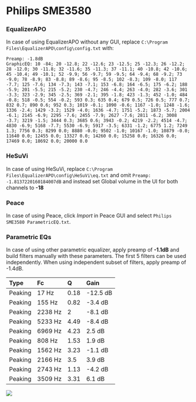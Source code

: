 # Philips SME3580

### EqualizerAPO
In case of using EqualizerAPO without any GUI, replace `C:\Program Files\EqualizerAPO\config\config.txt`
with:
```
Preamp: -1.8dB
GraphicEQ: 10 -84; 20 -12.8; 22 -12.6; 23 -12.5; 25 -12.3; 26 -12.2; 28 -12.0; 30 -11.8; 32 -11.6; 35 -11.3; 37 -11.1; 40 -10.8; 42 -10.6; 45 -10.4; 49 -10.1; 52 -9.9; 56 -9.7; 59 -9.5; 64 -9.4; 68 -9.2; 73 -9.0; 78 -8.9; 83 -8.8; 89 -8.6; 95 -8.5; 102 -8.3; 109 -8.0; 117 -7.7; 125 -7.6; 134 -7.3; 143 -7.1; 153 -6.8; 164 -6.5; 175 -6.2; 188 -5.9; 201 -5.5; 215 -5.2; 230 -4.7; 246 -4.4; 263 -4.0; 282 -3.6; 301 -3.3; 323 -2.9; 345 -2.5; 369 -2.1; 395 -1.8; 423 -1.3; 452 -1.0; 484 -0.8; 518 -0.5; 554 -0.2; 593 0.3; 635 0.4; 679 0.5; 726 0.5; 777 0.7; 832 0.7; 890 0.6; 952 0.3; 1019 -0.1; 1090 -0.6; 1167 -1.0; 1248 -1.6; 1336 -2.4; 1429 -3.2; 1529 -4.0; 1636 -4.7; 1751 -5.2; 1873 -5.7; 2004 -6.1; 2145 -6.9; 2295 -7.6; 2455 -7.9; 2627 -7.6; 2811 -6.2; 3008 -3.7; 3219 -1.5; 3444 0.3; 3685 0.6; 3943 -0.2; 4219 -2.2; 4514 -4.7; 4830 -6.9; 5168 -7.7; 5530 -6.9; 5917 -3.5; 6331 -1.2; 6775 1.2; 7249 1.3; 7756 0.3; 8299 0.0; 8880 -0.0; 9502 -1.0; 10167 -1.0; 10879 -0.0; 11640 0.0; 12455 0.0; 13327 0.0; 14260 0.0; 15258 0.0; 16326 0.0; 17469 0.0; 18692 0.0; 20000 0.0
```

### HeSuVi
In case of using HeSuVi, replace `C:\Program Files\EqualizerAPO\config\HeSuVi\eq.txt` and omit `Preamp:
-1.8137220160184007dB` and instead set Global volume in the UI for both channels to **-18**

### Peace
In case of using Peace, click *Import* in Peace GUI and select `Philips SME3580 ParametricEQ.txt`.

### Parametric EQs
In case of using other parametric equalizer, apply preamp of **-1.1dB** and build filters manually
with these parameters. The first 5 filters can be used independently.
When using independent subset of filters, apply preamp of -1.4dB.

| Type    | Fc      |    Q | Gain     |
|:--------|:--------|:-----|:---------|
| Peaking | 17 Hz   | 0.18 | -12.5 dB |
| Peaking | 155 Hz  | 0.82 | -3.4 dB  |
| Peaking | 2238 Hz | 2    | -8.1 dB  |
| Peaking | 5233 Hz | 4.49 | -8.4 dB  |
| Peaking | 6969 Hz | 4.23 | 2.5 dB   |
| Peaking | 808 Hz  | 1.53 | 1.9 dB   |
| Peaking | 1562 Hz | 3.23 | -1.1 dB  |
| Peaking | 2166 Hz | 3.5  | 3.9 dB   |
| Peaking | 2743 Hz | 1.13 | -4.2 dB  |
| Peaking | 3509 Hz | 3.31 | 6.1 dB   |

![](https://raw.githubusercontent.com/jaakkopasanen/AutoEq/master/results/innerfidelity/sbaf-serious/Philips%20SME3580/Philips%20SME3580.png)